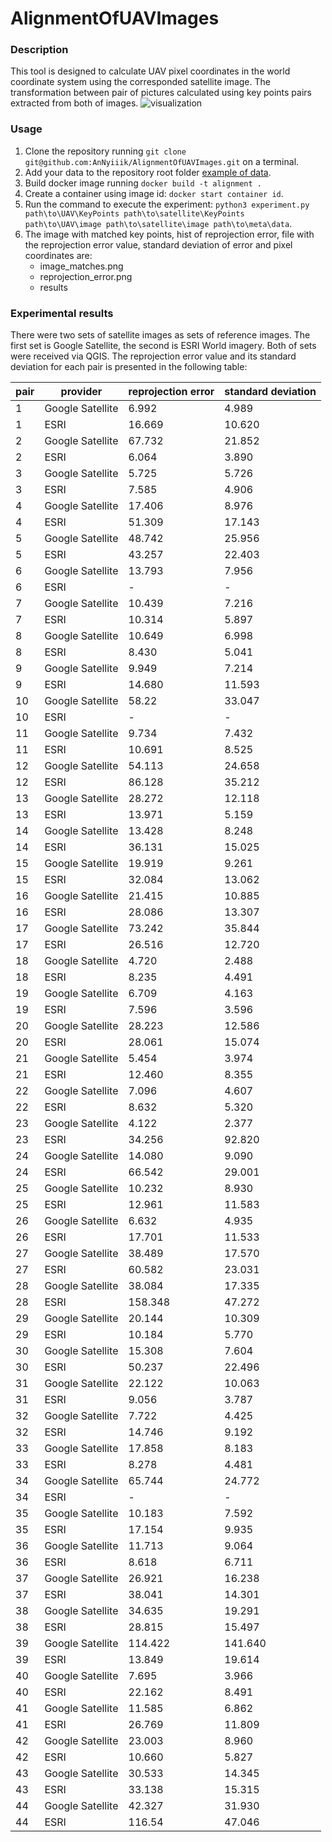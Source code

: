 # AlignmentOfUAVImages
### Description
This tool is designed to calculate UAV pixel coordinates in the world coordinate system using the corresponded satellite
image. The transformation between pair of pictures calculated using key points pairs extracted from both of images. 
![visualization](https://github.com/AnNyiiik/HWThirdTerm/assets/114094098/b6596732-c49f-47cc-baa8-01f9c97bfd31)
### Usage
1. Clone the repository running `git clone git@github.com:AnNyiiik/AlignmentOfUAVImages.git` on a terminal.
1. Add your data to the repository root folder  [example of data](exampleOfData).
1. Build docker image running `docker build -t alignment .`
1. Create a container using image id: `docker start container id`.
1. Run the command to execute the experiment: `python3 experiment.py path\to\UAV\KeyPoints path\to\satellite\KeyPoints 
   path\to\UAV\image path\to\satellite\image path\to\meta\data`.
1. The image with matched key points, hist of reprojection error, file with the reprojection error value, 
   standard deviation of error and pixel coordinates are:
   * image_matches.png
   * reprojection_error.png
   * results 
### Experimental results
There were two sets of satellite images as sets of reference images. The first set is Google Satellite, the second is
ESRI World imagery. Both of sets were received via QGIS. The reprojection error value and its standard deviation for each pair is presented in the following table:

| pair  | provider         | reprojection error | standard deviation |
| ----- | ---------------- | ------------------ | ------------------ |
|   1   | Google Satellite |        6.992       |       4.989        |
|   1   | ESRI             |        16.669      |       10.620       |
|   2   | Google Satellite |        67.732      |       21.852       |
|   2   | ESRI             |        6.064       |       3.890        |
|   3   | Google Satellite |        5.725       |       5.726        |
|   3   | ESRI             |        7.585       |       4.906        |
|   4   | Google Satellite |        17.406      |       8.976        |
|   4   | ESRI             |        51.309      |       17.143       |
|   5   | Google Satellite |        48.742      |       25.956       |
|   5   | ESRI             |        43.257      |       22.403       |
|   6   | Google Satellite |        13.793      |       7.956        |
|   6   | ESRI             |          -         |         -          |
|   7   | Google Satellite |        10.439      |       7.216        |
|   7   | ESRI             |        10.314      |       5.897        |
|   8   | Google Satellite |        10.649      |       6.998        |
|   8   | ESRI             |        8.430       |       5.041        |
|   9   | Google Satellite |        9.949       |       7.214        |
|   9   | ESRI             |        14.680      |       11.593       |
|   10  | Google Satellite |        58.22       |       33.047       |
|   10  | ESRI             |          -         |         -          |
|   11  | Google Satellite |        9.734       |       7.432        |
|   11  | ESRI             |        10.691      |       8.525        |
|   12  | Google Satellite |        54.113      |       24.658       |
|   12  | ESRI             |        86.128      |       35.212       |
|   13  | Google Satellite |        28.272      |       12.118       |
|   13  | ESRI             |        13.971      |       5.159        |
|   14  | Google Satellite |        13.428      |       8.248        |
|   14  | ESRI             |        36.131      |       15.025       |
|   15  | Google Satellite |        19.919      |       9.261        |
|   15  | ESRI             |        32.084      |       13.062       |
|   16  | Google Satellite |        21.415      |       10.885       |
|   16  | ESRI             |        28.086      |       13.307       |
|   17  | Google Satellite |        73.242      |       35.844       |
|   17  | ESRI             |        26.516      |       12.720       |
|   18  | Google Satellite |        4.720       |       2.488        |
|   18  | ESRI             |        8.235       |       4.491        |
|   19  | Google Satellite |        6.709       |       4.163        |
|   19  | ESRI             |        7.596       |       3.596        |
|   20  | Google Satellite |        28.223      |       12.586       |
|   20  | ESRI             |        28.061      |       15.074       |
|   21  | Google Satellite |        5.454       |       3.974        |
|   21  | ESRI             |        12.460      |       8.355        |
|   22  | Google Satellite |        7.096       |       4.607        |
|   22  | ESRI             |        8.632       |       5.320        |
|   23  | Google Satellite |        4.122       |       2.377        |
|   23  | ESRI             |        34.256      |       92.820       |
|   24  | Google Satellite |        14.080      |       9.090        |
|   24  | ESRI             |        66.542      |       29.001       |
|   25  | Google Satellite |        10.232      |       8.930        |
|   25  | ESRI             |        12.961      |       11.583       |
|   26  | Google Satellite |        6.632       |       4.935        |
|   26  | ESRI             |        17.701      |       11.533       |
|   27  | Google Satellite |        38.489      |       17.570       |
|   27  | ESRI             |        60.582      |       23.031       |
|   28  | Google Satellite |        38.084      |       17.335       |
|   28  | ESRI             |        158.348     |       47.272       |
|   29  | Google Satellite |        20.144      |       10.309       |
|   29  | ESRI             |        10.184      |       5.770        |
|   30  | Google Satellite |        15.308      |       7.604        |
|   30  | ESRI             |        50.237      |       22.496       |
|   31  | Google Satellite |        22.122      |       10.063       |
|   31  | ESRI             |        9.056       |       3.787        |
|   32  | Google Satellite |        7.722       |       4.425        |
|   32  | ESRI             |        14.746      |       9.192        |
|   33  | Google Satellite |        17.858      |       8.183        |
|   33  | ESRI             |        8.278       |       4.481        |
|   34  | Google Satellite |        65.744      |       24.772       |
|   34  | ESRI             |          -         |         -          |
|   35  | Google Satellite |        10.183      |       7.592        |
|   35  | ESRI             |        17.154      |       9.935        |
|   36  | Google Satellite |        11.713      |       9.064        |
|   36  | ESRI             |        8.618       |       6.711        |
|   37  | Google Satellite |        26.921      |       16.238       |
|   37  | ESRI             |        38.041      |       14.301       |
|   38  | Google Satellite |        34.635      |       19.291       |
|   38  | ESRI             |        28.815      |       15.497       |
|   39  | Google Satellite |        114.422     |       141.640      |
|   39  | ESRI             |        13.849      |       19.614       |
|   40  | Google Satellite |        7.695       |       3.966        |
|   40  | ESRI             |        22.162      |       8.491        |
|   41  | Google Satellite |        11.585      |       6.862        |
|   41  | ESRI             |        26.769      |       11.809       |
|   42  | Google Satellite |        23.003      |       8.960        |
|   42  | ESRI             |        10.660      |       5.827        |
|   43  | Google Satellite |        30.533      |       14.345       |
|   43  | ESRI             |        33.138      |       15.315       |
|   44  | Google Satellite |        42.327      |       31.930       |
|   44  | ESRI             |        116.54      |       47.046       |